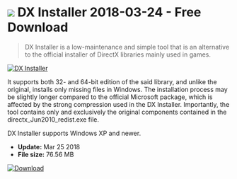 # ![](https://cdn.softexe.net/static/icon/win.gif) DX Installer 2018-03-24 - Free Download

> DX Installer is a low-maintenance and simple tool that is an alternative to the official installer of DirectX libraries mainly used in games.

[![DX Installer](https://gallery.dpcdn.pl/imgc/Tools/81113/g_-_420x350_1.5_-_x1a9ed5a3-1044-43ce-9ebc-a23e4f48e62a.png)](https://softexe.net/win/multimedia/codecs/dx-installer:pRdah.html)

It supports both 32- and 64-bit edition of the said library, and unlike the original, installs only missing files in Windows. The installation process may be slightly longer compared to the official Microsoft package, which is affected by the strong compression used in the DX Installer. Importantly, the tool contains only and exclusively the original components contained in the directx_Jun2010_redist.exe file.
 
 DX Installer supports Windows XP and newer.


- **Update:** Mar 25 2018
- **File size:** 76.56 MB

[![Download](https://cdn.softexe.net/static/img/download.png)](https://softexe.net/win/multimedia/codecs/dx-installer:pRdah.html)

